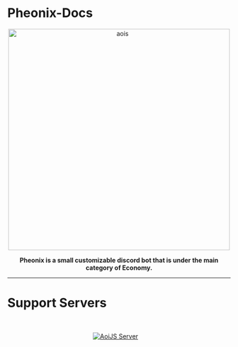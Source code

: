 # Pheonix-Docs
<p align="center">
    <img width="500" src="https://media.discordapp.net/attachments/1182397732263038976/1215732499255263373/Untitled680_20240308104623.png?ex=65fdd21f&is=65eb5d1f&hm=4e5952c495ec5a362b3e0bd0713eb5f9d4f0cadbaefc040324d6400c1f72eeb6&" alt="aois">
</p>


<div align="center">
  <b>Pheonix is a small customizable discord bot that is under the main category of Economy.</b>
</div>

---

# Support Servers

<br/>

<div align="center">

[![AoiJS Server][aoijs-server]][aoijs-server-url] &nbsp; &nbsp;

[aoijs-server]: https://img.shields.io/discord/773352845738115102?color=5865F2&logo=discord&logoColor=white

[aoijs-server-url]: https://discord.gg/HMUfMXDQsV

  </div>

<br />
